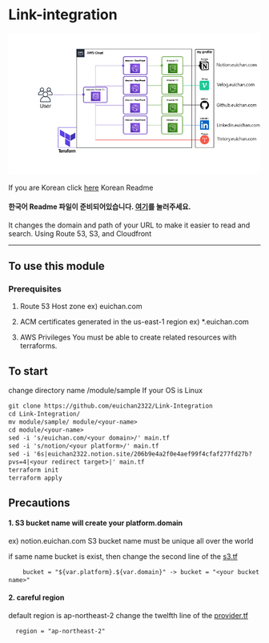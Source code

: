 # Link-integration
<img src="https://github.com/euichan2322/Link-Integration/blob/dd/logo/sample-diagram.gif" width="1000">


If you are Korean         click [here] Korean Readme
#### 한국어 Readme 파일이 준비되어있습니다. [여기]를 눌러주세요.


It changes the domain and path of your URL to make it easier to read and search. Using Route 53, S3, and Cloudfront

----

## To use this module

### Prerequisites

1. Route 53 Host zone
ex) euichan.com

2. ACM certificates generated in the us-east-1 region
ex) *.euichan.com

3. AWS Privileges
You must be able to create related resources with terraforms.



## To start

change directory name /module/sample
If your OS is Linux
```
git clone https://github.com/euichan2322/Link-Integration
cd Link-Integration/
mv module/sample/ module/<your-name>
cd module/<your-name>
sed -i 's/euichan.com/<your domain>/' main.tf
sed -i 's/notion/<your platform>/' main.tf
sed -i '6s|euichan2322.notion.site/206b9e4a2f0e4aef99f4cfaf277fd27b?pvs=4|<your redirect target>|' main.tf
terraform init
terraform apply
```
## Precautions

#### 1. S3 bucket name will create your platform.domain
ex) notion.euichan.com
S3 bucket name must be unique all over the world

if same name bucket is exist, 
then change the second line of the [s3.tf]

```
    bucket = "${var.platform}.${var.domain}" -> bucket = "<your bucket name>"
```
#### 2. careful region
default region is ap-northeast-2
change the twelfth line of the [provider.tf]
```
  region = "ap-northeast-2"
```


[here]: https://github.com/euichan2322/Link-Integration/blob/dd/KOREAN-README.md
[여기]: https://github.com/euichan2322/Link-Integration/blob/dd/KOREAN-README.md
[s3.tf]: https://github.com/euichan2322/Link-Integration/blob/dd/s3.tf
[provider.tf]: https://github.com/euichan2322/Link-Integration/blob/dd/provider.tf
